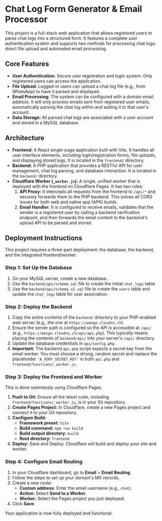 # Chat Log Form Generator & Email Processor

This project is a full-stack web application that allows registered users to parse chat logs into a structured form. It features a complete user authentication system and supports two methods for processing chat logs: direct file upload and automated email processing.

## Core Features

-   **User Authentication:** Secure user registration and login system. Only registered users can access the application.
-   **File Upload:** Logged-in users can upload a chat log file (e.g., from WhatsApp) to have it parsed and displayed.
-   **Email Processing:** The system can be configured with a domain email address. It will only process emails sent from registered user emails, automatically parsing the chat log within and adding it to that user's account.
-   **Data Storage:** All parsed chat logs are associated with a user account and stored in a MySQL database.

## Architecture

-   **Frontend:** A React single-page application built with Vite. It handles all user interface elements, including login/registration forms, file uploads, and displaying stored logs. It is located in the `frontend/` directory.
-   **Backend:** A PHP application that provides a RESTful API for user management, chat log parsing, and database interaction. It is located in the `backend/` directory.
-   **Cloudflare Worker (`_worker.js`):** A single, unified worker that is deployed with the frontend on Cloudflare Pages. It has two roles:
    1.  **API Proxy:** It intercepts all requests from the frontend to `/api/*` and securely forwards them to the PHP backend. This solves all CORS issues for both web and native app (APK) builds.
    2.  **Email Handler:** It is configured to receive emails, validates that the sender is a registered user by calling a backend verification endpoint, and then forwards the email content to the backend's upload API to be parsed and stored.

## Deployment Instructions

This project requires a three-part deployment: the database, the backend, and the integrated frontend/worker.

### Step 1: Set Up the Database

1.  On your MySQL server, create a new database.
2.  Use the `backend/api/schema.sql` file to create the initial `chat_logs` table.
3.  Use the `backend/api/schema_v2.sql` file to create the `users` table and update the `chat_logs` table for user association.

### Step 2: Deploy the Backend

1.  Copy the entire contents of the `backend/` directory to your PHP-enabled web server (e.g., the one at `https://wenge.cloudns.ch`).
2.  Ensure the server path is configured so the API is accessible at `/api/` (e.g., `https://wenge.cloudns.ch/api/api.php`). This typically means placing the contents of `backend/api/` into your server's `/api/` directory.
3.  Update the database credentials in `api/config.php`.
4.  **Important:** The backend `api.php` script expects a secret key from the email worker. You must choose a strong, random secret and replace the placeholder `'A_VERY_SECRET_KEY'` in both `api.php` and `frontend/functions/_worker.js`.

### Step 3: Deploy the Frontend and Worker

This is done seamlessly using Cloudflare Pages.

1.  **Push to Git:** Ensure all the latest code, including `frontend/functions/_worker.js`, is in your Git repository.
2.  **Create Pages Project:** In Cloudflare, create a new Pages project and connect it to your Git repository.
3.  **Configure Build:**
    *   **Framework preset:** `Vite`
    *   **Build command:** `npm run build`
    *   **Build output directory:** `build`
    *   **Root directory:** `frontend`
4.  **Deploy:** Save and Deploy. Cloudflare will build and deploy your site and worker.

### Step 4: Configure Email Routing

1.  In your Cloudflare dashboard, go to **Email** > **Email Routing**.
2.  Follow the steps to set up your domain's MX records.
3.  Create a new route:
    *   **Custom address:** Enter the email username (e.g., `chat`).
    *   **Action:** Select **Send to a Worker**.
    *   **Worker:** Select the Pages project you just deployed.
4.  Click **Save**.

Your application is now fully deployed and functional.
